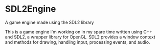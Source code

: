 # SDL2Engine
A game engine made using the SDL2 library

This is a game engine I'm working on in my spare time written using C++ and SDL2, a wrapper library for OpenGL. SDL2 provides a window context and methods for drawing, handling input, processing events, and audio. 

